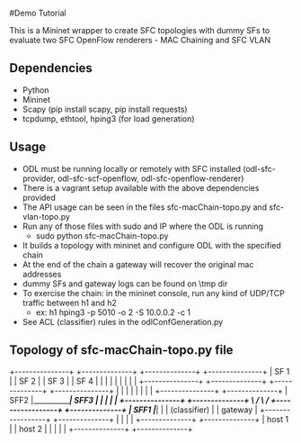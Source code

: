
#Demo Tutorial

This is a Mininet wrapper to create SFC topologies with dummy SFs to evaluate two SFC OpenFlow renderers - MAC Chaining and SFC VLAN


## Dependencies
- Python
- Mininet
- Scapy (pip install scapy, pip install requests)
- tcpdump, ethtool, hping3 (for load generation)


## Usage

- ODL must be running locally or remotely with SFC installed (odl-sfc-provider, odl-sfc-scf-openflow, odl-sfc-openflow-renderer)
- There is a vagrant setup available with the above dependencies provided
- The API usage can be seen in the files sfc-macChain-topo.py and sfc-vlan-topo.py
- Run any of those files with sudo and IP where the ODL is running
    - sudo python sfc-macChain-topo.py <ODL IP>
- It builds a topology with mininet and configure ODL with the specified chain
- At the end of the chain a gateway will recover the original mac addresses
- dummy SFs and gateway logs can be found on \tmp dir
- To exercise the chain: in the mininet console, run any kind of UDP/TCP traffic between h1 and h2
    - ex: h1 hping3 -p 5010 -o 2  -S 10.0.0.2 -c 1
- See ACL (classifier) rules in the odlConfGeneration.py

## Topology of sfc-macChain-topo.py file


+---------------+  +--------------+   +--------------+  +---------------+
|      SF 1     |  |     SF 2     |   |     SF 3     |  |      SF 4     |
|               |  |              |   |              |  |               |
+---------------+  +--------------+   +--------------+  +---------------+
             |        |                           |       |
             |        |                           |       |
         +---------------+                     +--------------+
         |     SFF2      |_____________________|     SFF3     |
         |               |                     |              |
         +---------------+                     +--------------+
                        \                      /
                         \                    /
                           +-----------------+           +--------------+
                           |      SFF1       |___________|              |
                           |  (classifier)   |           |   gateway    |
                           +-----------------+           +--------------+
                               |       |
                               |       |
                  +--------------+   +--------------+
                  |    host 1    |   |    host 2    |
                  |              |   |              |
                  +--------------+   +--------------+
